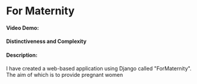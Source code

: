 # For Maternity
#### Video Demo: <URL>
#### Distinctiveness and Complexity
#### Description:
I have created a web-based application using Django called "ForMaternity". The aim of which is to provide pregnant women
